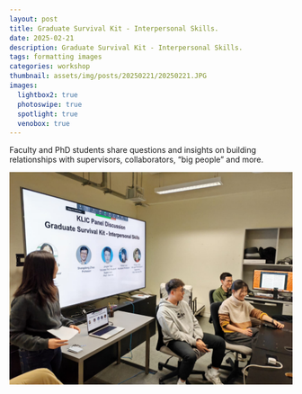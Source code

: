 ```yaml
---
layout: post
title: Graduate Survival Kit - Interpersonal Skills.
date: 2025-02-21
description: Graduate Survival Kit - Interpersonal Skills.
tags: formatting images
categories: workshop
thumbnail: assets/img/posts/20250221/20250221.JPG
images:
  lightbox2: true
  photoswipe: true
  spotlight: true
  venobox: true
---
```


Faculty and PhD students share questions and insights on building relationships with supervisors, collaborators, “big people” and more.
<div class="post_img">
  <img src="/assets/img/posts/20250221/20250221.JPG" alt="" />
</div>
